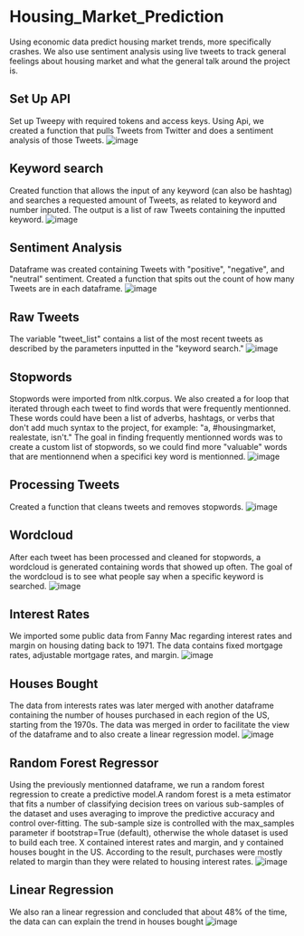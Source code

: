 # Housing_Market_Prediction
Using economic data predict housing market trends, more specifically crashes. We also use sentiment analysis using live tweets to track general feelings about housing market and what the general talk around the project is.

## Set Up API
Set up Tweepy with required tokens and access keys. Using Api, we created a function that pulls Tweets from Twitter and does a sentiment analysis of those Tweets. 
![image](https://user-images.githubusercontent.com/79224741/128447083-1a5219a8-487b-4ad1-aa8d-274aceba1b7e.png)

## Keyword search
Created function that allows the input of any keyword (can also be hashtag) and searches a requested amount of Tweets, as related to keyword and number inputed. The output is a list of raw Tweets containing the inputted keyword.
![image](https://user-images.githubusercontent.com/79224741/128446635-89bed11c-6730-405c-955b-ba4ffb31f78a.png)

## Sentiment Analysis
Dataframe was created containing Tweets with "positive", "negative", and "neutral" sentiment. Created a function that spits out the count of how many Tweets are in each dataframe.
![image](https://user-images.githubusercontent.com/79224741/128447909-65eabce9-8977-45e0-b0d7-452dd8b79d69.png)

## Raw Tweets
The variable "tweet_list" contains a list of the most recent tweets as described by the parameters inputted in the "keyword search."
![image](https://user-images.githubusercontent.com/79224741/128603472-0e05e889-6e52-40b3-9a78-1e0fac755956.png)

## Stopwords
Stopwords were imported from nltk.corpus. We also created a for loop that iterated through each tweet to find words that were frequently mentionned. These words could have been a list of adverbs, hashtags, or verbs that don't add much syntax to the project, for example: "a, #housingmarket, realestate, isn't." The goal in finding frequently mentionned words was to create a custom list of stopwords, so we could find more "valuable" words that are mentionnend when a specifici key word is mentionned.
![image](https://user-images.githubusercontent.com/79224741/128603651-793c7d3e-242a-406f-8785-3f292421a757.png)


## Processing Tweets
Created a function that cleans tweets and removes stopwords.
![image](https://user-images.githubusercontent.com/79224741/128603706-cf6b9d12-49c0-4870-b5ae-75f8b68b39ed.png)


## Wordcloud
After each tweet has been processed and cleaned for stopwords, a wordcloud is generated containing words that showed up often. The goal of the wordcloud is to see what people say when a specific keyword is searched. 
![image](https://user-images.githubusercontent.com/79224741/128603774-fffd84fc-3d0a-40ff-a03b-c432531f670c.png)


## Interest Rates
We imported some public data from Fanny Mac regarding interest rates and margin on housing dating back to 1971. The data contains fixed mortgage rates, adjustable mortgage rates, and margin.
![image](https://user-images.githubusercontent.com/79224741/129269017-30a63395-a99e-4b14-aecb-50cf679b4c08.png)


## Houses Bought
The data from interests rates was later merged with another dataframe containing the number of houses purchased in each region of the US, starting from the 1970s. The data was merged in order to facilitate the view of the dataframe and to also create a linear regression model.
![image](https://user-images.githubusercontent.com/79224741/129269199-d70769b7-5be0-4a14-a262-ed8aef4f8974.png)


## Random Forest Regressor
Using the previously mentionned dataframe, we run a random forest regression to create a predictive model.A random forest is a meta estimator that fits a number of classifying decision trees on various sub-samples of the dataset and uses averaging to improve the predictive accuracy and control over-fitting. The sub-sample size is controlled with the max_samples parameter if bootstrap=True (default), otherwise the whole dataset is used to build each tree. X contained interest rates and margin, and y contained houses bought in the US. According to the result, purchases were mostly related to margin than they were related to housing interest rates.
![image](https://user-images.githubusercontent.com/79224741/129271880-6c6eff46-b9a0-42c2-8fff-b2b08b4ca0fb.png)


## Linear Regression
We also ran a linear regression and concluded that about 48% of the time, the data can can explain the trend in houses bought
![image](https://user-images.githubusercontent.com/79224741/129272075-b09bae4c-07b6-41f9-a4d8-80ffd7e46891.png)
